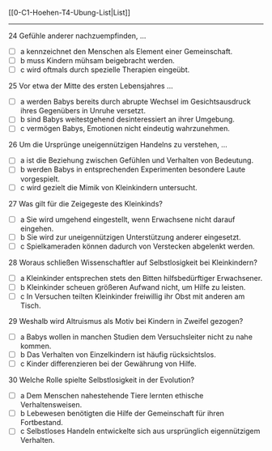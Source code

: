 [[0-C1-Hoehen-T4-Ubung-List|List]]

---

24 Gefühle anderer nachzuempfinden, ...
- [ ] a kennzeichnet den Menschen als Element einer Gemeinschaft.  
- [ ] b muss Kindern mühsam beigebracht werden.  
- [ ] c wird oftmals durch spezielle Therapien eingeübt.

25 Vor etwa der Mitte des ersten Lebensjahres ...
- [ ] a werden Babys bereits durch abrupte Wechsel im Gesichtsausdruck ihres Gegenübers in Unruhe versetzt.  
- [ ] b sind Babys weitestgehend desinteressiert an ihrer Umgebung.  
- [ ] c vermögen Babys, Emotionen nicht eindeutig wahrzunehmen.

26 Um die Ursprünge uneigennützigen Handelns zu verstehen, ...
- [ ] a ist die Beziehung zwischen Gefühlen und Verhalten von Bedeutung.  
- [ ] b werden Babys in entsprechenden Experimenten besondere Laute vorgespielt.  
- [ ] c wird gezielt die Mimik von Kleinkindern untersucht.

27 Was gilt für die Zeigegeste des Kleinkinds?
- [ ] a Sie wird umgehend eingestellt, wenn Erwachsene nicht darauf eingehen.  
- [ ] b Sie wird zur uneigennützigen Unterstützung anderer eingesetzt.  
- [ ] c Spielkameraden können dadurch von Verstecken abgelenkt werden.

28 Woraus schließen Wissenschaftler auf Selbstlosigkeit bei Kleinkindern?
- [ ] a Kleinkinder entsprechen stets den Bitten hilfsbedürftiger Erwachsener.  
- [ ] b Kleinkinder scheuen größeren Aufwand nicht, um Hilfe zu leisten.  
- [ ] c In Versuchen teilten Kleinkinder freiwillig ihr Obst mit anderen am Tisch.

29 Weshalb wird Altruismus als Motiv bei Kindern in Zweifel gezogen?
- [ ] a Babys wollen in manchen Studien dem Versuchsleiter nicht zu nahe kommen.  
- [ ] b Das Verhalten von Einzelkindern ist häufig rücksichtslos.  
- [ ] c Kinder differenzieren bei der Gewährung von Hilfe.

30 Welche Rolle spielte Selbstlosigkeit in der Evolution?
- [ ] a Dem Menschen nahestehende Tiere lernten ethische Verhaltensweisen.  
- [ ] b Lebewesen benötigten die Hilfe der Gemeinschaft für ihren Fortbestand.  
- [ ] c Selbstloses Handeln entwickelte sich aus ursprünglich eigennützigem Verhalten.